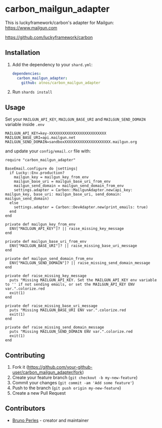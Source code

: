 # carbon_mailgun_adapter

This is luckyframework/carbon's adapter for Mailgun: https://www.mailgun.com

https://github.com/luckyframework/carbon

## Installation

1. Add the dependency to your `shard.yml`:

   ```yaml
   dependencies:
     carbon_mailgun_adapter:
       github: atnos/carbon_mailgun_adapter
   ```

2. Run `shards install`

## Usage

Set your `MAILGUN_API_KEY`, `MAILGUN_BASE_URI` and `MAILGUN_SEND_DOMAIN` variable inside `.env`

```
MAILGUN_API_KEY=key-XXXXXXXXXXXXXXXXXXXXXXXXXX
MAILGUN_BASE_URI=api.mailgun.net
MAILGUN_SEND_DOMAIN=sandboxXXXXXXXXXXXXXXXXXXXXX.mailgun.org
```

and update your `config/email.cr` file with:

```crystal
require "carbon_mailgun_adapter"

BaseEmail.configure do |settings|
  if Lucky::Env.production?
    mailgun_key = mailgun_key_from_env
    mailgun_base_uri = mailgun_base_uri_from_env
    mailgun_send_domain = mailgun_send_domain_from_env
    settings.adapter = Carbon::MailgunAdapter.new(api_key: mailgun_key, base_uri: mailgun_base_uri, send_domain: mailgun_send_domain)
  else
    settings.adapter = Carbon::DevAdapter.new(print_emails: true)
  end
end

private def mailgun_key_from_env
  ENV["MAILGUN_API_KEY"]? || raise_missing_key_message
end

private def mailgun_base_uri_from_env
  ENV["MAILGUN_BASE_URI"]? || raise_missing_base_uri_message
end

private def mailgun_send_domain_from_env
  ENV["MAILGUN_SEND_DOMAIN"]? || raise_missing_send_domain_message
end

private def raise_missing_key_message
  puts "Missing MAILGUN_API_KEY. Set the MAILGUN_API_KEY env variable to '' if not sending emails, or set the MAILGUN_API_KEY ENV var.".colorize.red
  exit(1)
end

private def raise_missing_base_uri_message
  puts "Missing MAILGUN_BASE_URI ENV var.".colorize.red
  exit(1)
end

private def raise_missing_send_domain_message
  puts "Missing MAILGUN_SEND_DOMAIN ENV var.".colorize.red
  exit(1)
end
```

## Contributing

1. Fork it (<https://github.com/your-github-user/carbon_mailgun_adapter/fork>)
2. Create your feature branch (`git checkout -b my-new-feature`)
3. Commit your changes (`git commit -am 'Add some feature'`)
4. Push to the branch (`git push origin my-new-feature`)
5. Create a new Pull Request

## Contributors

- [Bruno Perles](https://github.com/brunto) - creator and maintainer
